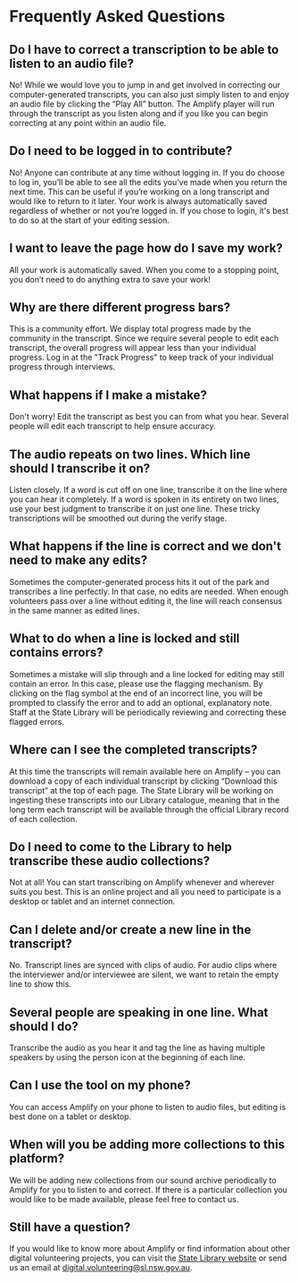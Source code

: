 # Frequently Asked Questions

## Do I have to correct a transcription to be able to listen to an audio file?

No! While we would love you to jump in and get involved in correcting our computer-generated transcripts, you can also just simply listen to and enjoy an audio file by clicking the “Play All” button. The Amplify player will run through the transcript as you listen along and if you like you can begin correcting at any point within an audio file.

## Do I need to be logged in to contribute?

No! Anyone can contribute at any time without logging in. If you do choose to log in, you’ll be able to see all the edits you’ve made when you return the next time. This can be useful if you’re working on a long transcript and would like to return to it later. Your work is always automatically saved regardless of whether or not you’re logged in. If you chose to login, it's best to do so at the start of your editing session.

## I want to leave the page how do I save my work?

All your work is automatically saved. When you come to a stopping point, you don’t need to do anything extra to save your work!

## Why are there different progress bars?

This is a community effort. We display total progress made by the community in the transcript. Since we require several people to edit each transcript, the overall progress will appear less than your individual progress. Log in at the "Track Progress" to keep track of your individual progress through interviews.

## What happens if I make a mistake?

Don't worry! Edit the transcript as best you can from what you hear. Several people will edit each transcript to help ensure accuracy.

## The audio repeats on two lines. Which line should I transcribe it on?

Listen closely. If a word is cut off on one line, transcribe it on the line where you can hear it completely. If a word is spoken in its entirety on two lines, use your best judgment to transcribe it on just one line. These tricky transcriptions will be smoothed out during the verify stage.

## What happens if the line is correct and we don't need to make any edits?

Sometimes the computer-generated process hits it out of the park and transcribes a line perfectly. In that case, no edits are needed. When enough volunteers pass over a line without editing it, the line will reach consensus in the same manner as edited lines.

## What to do when a line is locked and still contains errors?

Sometimes a mistake will slip through and a line locked for editing may still contain an error. In this case, please use the flagging mechanism. By clicking on the flag symbol at the end of an incorrect line, you will be prompted to classify the error and to add an optional, explanatory note. Staff at the State Library will be periodically reviewing and correcting these flagged errors.

## Where can I see the completed transcripts?

At this time the transcripts will remain available here on Amplify – you can download a copy of each individual transcript by clicking “Download this transcript” at the top of each page. The State Library will be working on ingesting these transcripts into our Library catalogue, meaning that in the long term each transcript will be available through the official Library record of each collection.

## Do I need to come to the Library to help transcribe these audio collections?

Not at all! You can start transcribing on Amplify whenever and wherever suits you best. This is an online project and all you need to participate is a desktop or tablet and an internet connection. 

## Can I delete and/or create a new line in the transcript?

No. Transcript lines are synced with clips of audio. For audio clips where the interviewer and/or interviewee are silent, we want to retain the empty line to show this.

## Several people are speaking in one line. What should I do?

Transcribe the audio as you hear it and tag the line as having multiple speakers by using the person icon at the beginning of each line.

## Can I use the tool on my phone?

You can access Amplify on your phone to listen to audio files, but editing is best done on a tablet or desktop.

## When will you be adding more collections to this platform?

We will be adding new collections from our sound archive periodically to Amplify for you to listen to and correct. If there is a particular collection you would like to be made available, please feel free to contact us. 

## Still have a question?

If you would like to know more about Amplify or find information about other digital volunteering projects, you can visit the [State Library website](http://www.sl.nsw.gov.au) or send us an email at [digital.volunteering@sl.nsw.gov.au](mailto:digital.volunteering@sl.nsw.gov.au).
